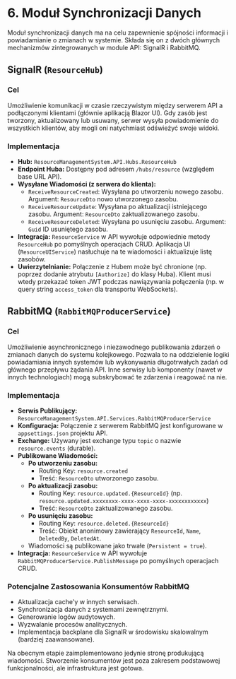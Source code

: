
# 6. Moduł Synchronizacji Danych <a name="moduł-synchronizacji-danych"></a>

Moduł synchronizacji danych ma na celu zapewnienie spójności informacji i powiadamianie o zmianach w systemie. Składa się on z dwóch głównych mechanizmów zintegrowanych w module API: SignalR i RabbitMQ.

## SignalR (`ResourceHub`)

### Cel
Umożliwienie komunikacji w czasie rzeczywistym między serwerem API a podłączonymi klientami (głównie aplikacją Blazor UI). Gdy zasób jest tworzony, aktualizowany lub usuwany, serwer wysyła powiadomienie do wszystkich klientów, aby mogli oni natychmiast odświeżyć swoje widoki.

### Implementacja
*   **Hub:** `ResourceManagementSystem.API.Hubs.ResourceHub`
*   **Endpoint Huba:** Dostępny pod adresem `/hubs/resource` (względem base URL API).
*   **Wysyłane Wiadomości (z serwera do klienta):**
    *   `ReceiveResourceCreated`: Wysyłana po utworzeniu nowego zasobu. Argument: `ResourceDto` nowo utworzonego zasobu.
    *   `ReceiveResourceUpdate`: Wysyłana po aktualizacji istniejącego zasobu. Argument: `ResourceDto` zaktualizowanego zasobu.
    *   `ReceiveResourceDeleted`: Wysyłana po usunięciu zasobu. Argument: `Guid` ID usuniętego zasobu.
*   **Integracja:** `ResourceService` w API wywołuje odpowiednie metody `ResourceHub` po pomyślnych operacjach CRUD. Aplikacja UI (`ResourceUIService`) nasłuchuje na te wiadomości i aktualizuje listę zasobów.
*   **Uwierzytelnianie:** Połączenie z Hubem może być chronione (np. poprzez dodanie atrybutu `[Authorize]` do klasy Huba). Klient musi wtedy przekazać token JWT podczas nawiązywania połączenia (np. w query string `access_token` dla transportu WebSockets).

## RabbitMQ (`RabbitMQProducerService`)

### Cel
Umożliwienie asynchronicznego i niezawodnego publikowania zdarzeń o zmianach danych do systemu kolejkowego. Pozwala to na oddzielenie logiki powiadamiania innych systemów lub wykonywania długotrwałych zadań od głównego przepływu żądania API. Inne serwisy lub komponenty (nawet w innych technologiach) mogą subskrybować te zdarzenia i reagować na nie.

### Implementacja
*   **Serwis Publikujący:** `ResourceManagementSystem.API.Services.RabbitMQProducerService`
*   **Konfiguracja:** Połączenie z serwerem RabbitMQ jest konfigurowane w `appsettings.json` projektu API.
*   **Exchange:** Używany jest exchange typu `topic` o nazwie `resource.events` (durable).
*   **Publikowane Wiadomości:**
    *   **Po utworzeniu zasobu:**
        *   Routing Key: `resource.created`
        *   Treść: `ResourceDto` utworzonego zasobu.
    *   **Po aktualizacji zasobu:**
        *   Routing Key: `resource.updated.{ResourceId}` (np. `resource.updated.xxxxxxxx-xxxx-xxxx-xxxx-xxxxxxxxxxxx`)
        *   Treść: `ResourceDto` zaktualizowanego zasobu.
    *   **Po usunięciu zasobu:**
        *   Routing Key: `resource.deleted.{ResourceId}`
        *   Treść: Obiekt anonimowy zawierający `ResourceId`, `Name`, `DeletedBy`, `DeletedAt`.
    *   Wiadomości są publikowane jako trwałe (`Persistent = true`).
*   **Integracja:** `ResourceService` w API wywołuje `RabbitMQProducerService.PublishMessage` po pomyślnych operacjach CRUD.

### Potencjalne Zastosowania Konsumentów RabbitMQ
*   Aktualizacja cache'y w innych serwisach.
*   Synchronizacja danych z systemami zewnętrznymi.
*   Generowanie logów audytowych.
*   Wyzwalanie procesów analitycznych.
*   Implementacja backplane dla SignalR w środowisku skalowalnym (bardziej zaawansowane).

Na obecnym etapie zaimplementowano jedynie stronę produkującą wiadomości. Stworzenie konsumentów jest poza zakresem podstawowej funkcjonalności, ale infrastruktura jest gotowa.

    